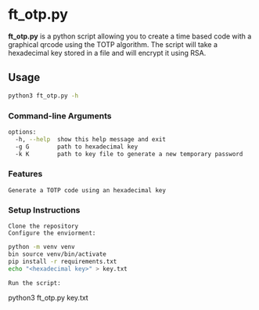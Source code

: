 # ft_otp.py

**ft_otp.py** is a python script allowing you to create a time based code with a graphical qrcode using the TOTP algorithm. The script will take a hexadecimal key stored in a file and will encrypt it using RSA.

## Usage

```bash
python3 ft_otp.py -h
```

### Command-line Arguments

```bash
options:
  -h, --help  show this help message and exit
  -g G        path to hexadecimal key
  -k K        path to key file to generate a new temporary password
```

### Features

    Generate a TOTP code using an hexadecimal key

### Setup Instructions

    Clone the repository
    Configure the enviorment:
```bash
python -m venv venv
bin source venv/bin/activate
pip install -r requirements.txt
echo "<hexadecimal key>" > key.txt
```
    Run the script:
python3 ft_otp.py key.txt
```

